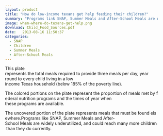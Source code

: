 ```yaml
---
layout: product
title: "How do low-income texans get help feeding their children?"
summary: "Programs link SNAP, Summer Meals and After-School Meals are widely underutilized, and could reach many more children than they do currently"
image: when-where-do-texans-get-help.png
download: Child_Food_Sources.pdf
date:   2013-08-16 11:50:37
categories: 
  - SNAP
  - Children
  - Summer Meals
  - After-School Meals
---
```

This plate represents the total meals required to provide three meals per day, year round to every child living in a low income Texas household (below 185% of the poverty line). 

The colored portions on the plate represent the proportion of meals met by federal nutrition programs and the times of year when these programs are available. 

The uncovered portion of the plate represents meals that must be found elsewhere.Programs like SNAP, Summer Meals and After‐School Meals are widely underutilized, and could reach many more children than they do currently.


